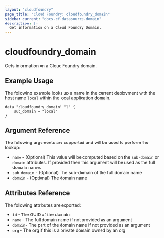 ```yaml
---
layout: "cloudfoundry"
page_title: "Cloud Foundry: cloudfoundry_domain"
sidebar_current: "docs-cf-datasource-domain"
description: |-
  Get information on a Cloud Foundry Domain.
---
```


# cloudfoundry\_domain

Gets information on a Cloud Foundry domain.

## Example Usage

The following example looks up a name in the current deployment with the host name `local` within the local application domain.

```
data "cloudfoundry_domain" "l" {
    sub_domain = "local"
}
```

## Argument Reference

The following arguments are supported and will be used to perform the lookup:

* `name` - (Optional) This value will be computed based on the `sub-domain` or `domain` attributes. If provided then this argument will be used as the full domain name.
* `sub-domain` - (Optional) The sub-domain of the full domain name
* `domain` - (Optional) The domain name

## Attributes Reference

The following attributes are exported:

* `id` - The GUID of the domain
* `name` - The full domain name if not provided as an argument
* `domain`- The part of the domain name if not provided as an argument
* `org` - The org if this is a private domain owned by an org
